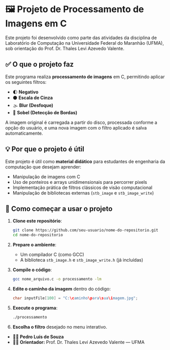 
# 🖼️ Projeto de Processamento de Imagens em C

Este projeto foi desenvolvido como parte das atividades da disciplina de Laboratório de Computação na Universidade Federal do Maranhão (UFMA), sob orientação do Prof. Dr. Thales Levi Azevedo Valente.

## ✅ O que o projeto faz

Este programa realiza **processamento de imagens** em C, permitindo aplicar os seguintes filtros:

- 🌓 **Negativo**  
- ⚫ **Escala de Cinza**  
- 🌫️ **Blur (Desfoque)**  
- 🧭 **Sobel (Detecção de Bordas)**  

A imagem original é carregada a partir do disco, processada conforme a opção do usuário, e uma nova imagem com o filtro aplicado é salva automaticamente.

## 💡 Por que o projeto é útil

Este projeto é útil como **material didático** para estudantes de engenharia da computação que desejam aprender:

- Manipulação de imagens com C
- Uso de ponteiros e arrays unidimensionais para percorrer pixels
- Implementação prática de filtros clássicos de visão computacional
- Manipulação de bibliotecas externas (`stb_image` e `stb_image_write`)

## 🚀 Como começar a usar o projeto

1. **Clone este repositório**:
   ```bash
   git clone https://github.com/seu-usuario/nome-do-repositorio.git
   cd nome-do-repositorio
   ```

2. **Prepare o ambiente**:
   - Um compilador C (como GCC)
   - A biblioteca `stb_image.h` e `stb_image_write.h` (já incluídas)

3. **Compile o código**:
   ```bash
   gcc nome_arquivo.c -o processamento -lm
   ```

4. **Edite o caminho da imagem** dentro do código:
   ```c
   char inputFile[100] = "C:\caminho\para\sua\imagem.jpg";
   ```

5. **Execute o programa**:
   ```bash
   ./processamento
   ```

6. **Escolha o filtro** desejado no menu interativo.

- 👨‍💻 **Pedro Luís de Souza**
- 👨‍🏫 **Orientador:** Prof. Dr. Thales Levi Azevedo Valente — UFMA
